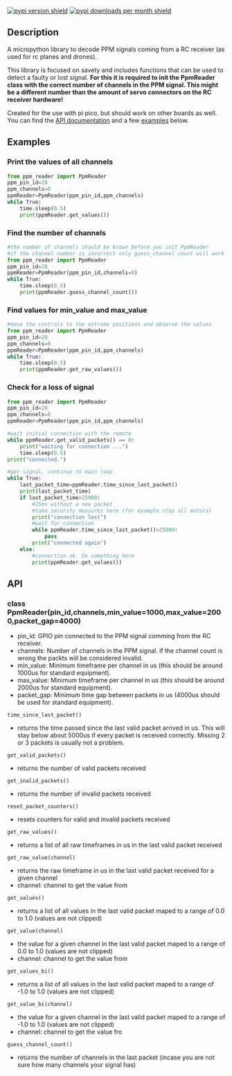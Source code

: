[![pypi version shield](https://img.shields.io/pypi/v/micropython-ppm_reader)](https://pypi.org/project/micropython-ppm_reader/) [![pypi downloads per month shield](https://img.shields.io/pypi/dm/micropython-ppm_reader?color=brightgreen)](https://pypi.org/project/micropython-ppm_reader/)

## Description

A micropython library to decode PPM signals coming from a RC receiver (as used for rc planes and drones).

This library is focused on savety and includes functions that can be used to detect a faulty or lost signal.
**For this it is required to init the PpmReader class with the correct number of channels in the PPM signal. This might be a different number than the amount of servo connectors on the RC receiver hardware!**

Created for the use with pi pico, but should work on other boards as well.
You can find the [API documentation](https://github.com/redoxcode/micropython-ppm_reader/#API) and a few [examples](https://github.com/redoxcode/micropython-ppm_reader/#Examples) below.

## Examples

### Print the values of all channels

```Python
from ppm_reader import PpmReader
ppm_pin_id=28
ppm_channels=8
ppmReader=PpmReader(ppm_pin_id,ppm_channels)
while True:
    time.sleep(0.5)
    print(ppmReader.get_values())
```

### Find the number of channels

```Python
#the number of channels should be known before you init PpmReader
#if the channel number is incorrect only guess_channel_count will work
from ppm_reader import PpmReader
ppm_pin_id=28
ppmReader=PpmReader(ppm_pin_id,channels=0)
while True:
    time.sleep(0.5)
    print(ppmReader.guess_channel_count())
```

### Find values for min_value and max_value

```Python
#move the controls to the extreme positions and observe the values
from ppm_reader import PpmReader
ppm_pin_id=28
ppm_channels=8
ppmReader=PpmReader(ppm_pin_id,ppm_channels)
while True:
    time.sleep(0.5)
    print(ppmReader.get_raw_values())
```

### Check for a loss of signal

```Python
from ppm_reader import PpmReader
ppm_pin_id=28
ppm_channels=8
ppmReader=PpmReader(ppm_pin_id,ppm_channels)

#wait initial connection with the remote
while ppmReader.get_valid_packets() == 0:
    print("waiting for connection ...")
    time.sleep(0.5)
print("connected.")

#got signal, continue to main loop
while True:
    last_packet_time=ppmReader.time_since_last_packet()
    print(last_packet_time)
    if last_packet_time>25000:
        #25ms without a new packet
        #take security measures here (for example stop all motors)
        print("connection lost")
        #wait for connection
        while ppmReader.time_since_last_packet()>25000:
            pass
        print("connected again")
    else:
        #connection ok. Do something here
        print(ppmReader.get_values())
```

## API

### class PpmReader(pin_id,channels,min_value=1000,max_value=2000,packet_gap=4000)

- pin_id: GPIO pin connected to the PPM signal comming from the RC receiver.
- channels: Number of channels in the PPM signal. if the channel count is wrong the packts will be considered invalid.
- min_value: Minimum timeframe per channel in us (this should be around 1000us for standard equipment).
- max_value: Minimum timeframe per channel in us (this should be around 2000us for standard equipment).
- packet_gap: Minimum time gap between packets in us (4000us should be used for standard equipment).

`time_since_last_packet()`

- returns the time passed since the last valid packet arrived in us. This will stay below about 5000us if every packet is received correctly. Missing 2 or 3 packets is usually not a problem.

`get_valid_packets()`

- returns the number of valid packets received

`get_inalid_packets()`

- returns the number of invalid packets received

`reset_packet_counters()`

- resets counters for valid and invalid packets received

`get_raw_values()`

- returns a list of all raw timeframes in us in the last valid packet received

`get_raw_value(channel)`

- returns the raw timeframe in us in the last valid packet received for a given channel
- channel: channel to get the value from

`get_values()`

- returns a list of all values in the last valid packet maped to a range of 0.0 to 1.0 (values are not clipped)

`get_value(channel)`

- the value for a given channel in the last valid packet maped to a range of 0.0 to 1.0 (values are not clipped)
- channel: channel to get the value from

`get_values_bi()`

- returns a list of all values in the last valid packet maped to a range of -1.0 to 1.0 (values are not clipped)

`get_value_bi(channel)`

- the value for a given channel in the last valid packet maped to a range of -1.0 to 1.0 (values are not clipped)
- channel: channel to get the value fro

`guess_channel_count()`

- returns the number of channels in the last packet (incase you are not sure how many channels your signal has)
